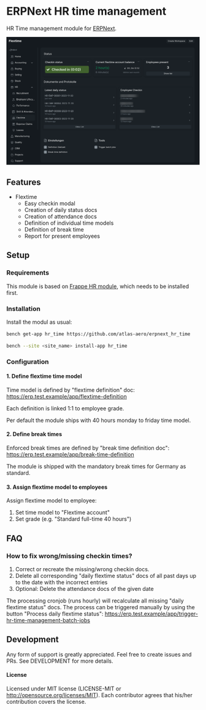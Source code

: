 # ERPNext HR time management

HR Time management module for [ERPNext](https://erpnext.com/). 

![Flextime dashboard](img/flextime_dashboard.png "Flextime dashboard")

## Features

* Flextime 
  * Easy checkin modal
  * Creation of daily status docs
  * Creation of attendance docs
  * Definition of individual time models
  * Definition of break time
  * Report for present employees

## Setup

### Requirements

This module is based on [Frappe HR module](https://github.com/frappe/hrms), which needs to be installed first.

### Installation

Install the modul as usual:
```bash
bench get-app hr_time https://github.com/atlas-aero/erpnext_hr_time
```
```bash
bench --site <site_name> install-app hr_time
```

### Configuration

#### 1. Define flextime time model

Time model is defined by "flextime definition" doc: https://erp.test.example/app/flextime-definition

Each definition is linked 1:1 to employee grade.

Per default the module ships with 40 hours monday to friday time model.

#### 2. Define break times

Enforced break times are defined by "break time definition doc": https://erp.test.example/app/break-time-definition

The module is shipped with the mandatory break times for Germany as standard.

#### 3. Assign flextime model to employees

Assign flextime model to employee:
  1. Set time model to "Flextime account"
  2. Set grade (e.g. "Standard full-time 40 hours") 

## FAQ

### How to fix wrong/missing checkin times?

1. Correct or recreate the missing/wrong checkin docs.
2. Delete all corresponding "daily flextime status" docs of all past days up to the date with the incorrect entries
3. Optional: Delete the attendance docs of the given date

The processing cronjob (runs hourly) will recalculate all missing "daily flextime status" docs.
The process can be triggered manually by using the button "Process daily flextime status": https://erp.test.example/app/trigger-hr-time-management-batch-jobs

## Development
Any form of support is greatly appreciated. Feel free to create issues and PRs. See DEVELOPMENT for more details.

#### License
Licensed under MIT license (LICENSE-MIT or http://opensource.org/licenses/MIT).
Each contributor agrees that his/her contribution covers the license.
